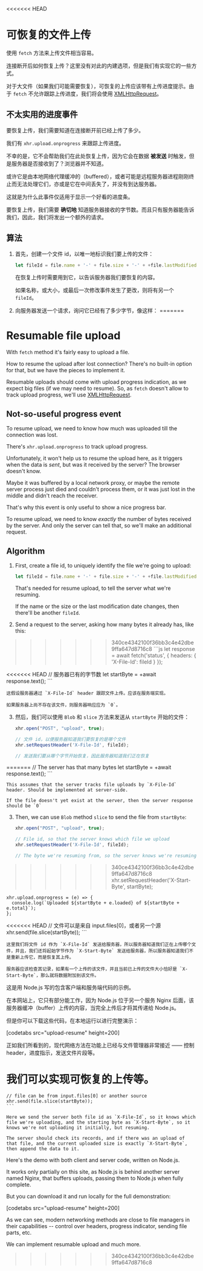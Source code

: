 <<<<<<< HEAD
# 可恢复的文件上传

使用 `fetch` 方法来上传文件相当容易。

连接断开后如何恢复上传？这里没有对此的内建选项，但是我们有实现它的一些方式。

对于大文件（如果我们可能需要恢复），可恢复的上传应该带有上传进度提示。由于 `fetch` 不允许跟踪上传进度，我们将会使用 [XMLHttpRequest](info:xmlhttprequest)。

## 不太实用的进度事件

要恢复上传，我们需要知道在连接断开前已经上传了多少。

我们有 `xhr.upload.onprogress` 来跟踪上传进度。

不幸的是，它不会帮助我们在此处恢复上传，因为它会在数据 **被发送** 时触发，但是服务器是否接收到了？浏览器并不知道。

或许它是由本地网络代理缓冲的（buffered），或者可能是远程服务器进程刚刚终止而无法处理它们，亦或是它在中间丢失了，并没有到达服务器。

这就是为什么此事件仅适用于显示一个好看的进度条。

要恢复上传，我们需要 **确切地** 知道服务器接收的字节数。而且只有服务器能告诉我们，因此，我们将发出一个额外的请求。

## 算法

1. 首先，创建一个文件 id，以唯一地标识我们要上传的文件：
    ```js
    let fileId = file.name + '-' + file.size + '-' + +file.lastModifiedDate;
    ```
    在恢复上传时需要用到它，以告诉服务器我们要恢复的内容。

    如果名称，或大小，或最后一次修改事件发生了更改，则将有另一个 `fileId`。

2. 向服务器发送一个请求，询问它已经有了多少字节，像这样：
=======
# Resumable file upload

With `fetch` method it's fairly easy to upload a file.

How to resume the upload after lost connection? There's no built-in option for that, but we have the pieces to implement it.

Resumable uploads should come with upload progress indication, as we expect big files (if we may need to resume). So, as `fetch` doesn't allow to track upload progress, we'll use [XMLHttpRequest](info:xmlhttprequest).

## Not-so-useful progress event

To resume upload, we need to know how much was uploaded till the connection was lost.

There's `xhr.upload.onprogress` to track upload progress.

Unfortunately, it won't help us to resume the upload here, as it triggers when the data is *sent*, but was it received by the server? The browser doesn't know.

Maybe it was buffered by a local network proxy, or maybe the remote server process just died and couldn't process them, or it was just lost in the middle and didn't reach the receiver.

That's why this event is only useful to show a nice progress bar.

To resume upload, we need to know *exactly* the number of bytes received by the server. And only the server can tell that, so we'll make an additional request.

## Algorithm

1. First, create a file id, to uniquely identify the file we're going to upload:
    ```js
    let fileId = file.name + '-' + file.size + '-' + +file.lastModifiedDate;
    ```
    That's needed for resume upload, to tell the server what we're resuming.

    If the name or the size or the last modification date changes, then there'll be another `fileId`.

2. Send a request to the server, asking how many bytes it already has, like this:
>>>>>>> 340ce4342100f36bb3c4e42dbe9ffa647d8716c8
    ```js
    let response = await fetch('status', {
      headers: {
        'X-File-Id': fileId
      }
    });

<<<<<<< HEAD
    // 服务器已有的字节数
    let startByte = +await response.text();
    ```

    这假设服务器通过 `X-File-Id` header 跟踪文件上传。应该在服务端实现。

    如果服务器上尚不存在该文件，则服务器响应应为 `0`。

3. 然后，我们可以使用 `Blob` 和 `slice` 方法来发送从 `startByte` 开始的文件：
    ```js
    xhr.open("POST", "upload", true);

    // 文件 id，以便服务器知道我们要恢复的是哪个文件
    xhr.setRequestHeader('X-File-Id', fileId);

    // 发送我们要从哪个字节开始恢复，因此服务器知道我们正在恢复
=======
    // The server has that many bytes
    let startByte = +await response.text();
    ```

    This assumes that the server tracks file uploads by `X-File-Id` header. Should be implemented at server-side.

    If the file doesn't yet exist at the server, then the server response should be `0`

3. Then, we can use `Blob` method `slice` to send the file from `startByte`:
    ```js
    xhr.open("POST", "upload", true);

    // File id, so that the server knows which file we upload
    xhr.setRequestHeader('X-File-Id', fileId);

    // The byte we're resuming from, so the server knows we're resuming
>>>>>>> 340ce4342100f36bb3c4e42dbe9ffa647d8716c8
    xhr.setRequestHeader('X-Start-Byte', startByte);

    xhr.upload.onprogress = (e) => {
      console.log(`Uploaded ${startByte + e.loaded} of ${startByte + e.total}`);
    };

<<<<<<< HEAD
    // 文件可以是来自 input.files[0]，或者另一个源
    xhr.send(file.slice(startByte));
    ```

    这里我们将文件 id 作为 `X-File-Id` 发送给服务器，所以服务器知道我们正在上传哪个文件，并且，我们还将起始字节作为 `X-Start-Byte` 发送给服务器，所以服务器知道我们不是重新上传它，而是恢复其上传。

    服务器应该检查其记录，如果有一个上传的该文件，并且当前已上传的文件大小恰好是 `X-Start-Byte`，那么就将数据附加到该文件。


这是用 Node.js 写的包含客户端和服务端代码的示例。

在本网站上，它只有部分能工作，因为 Node.js 位于另一个服务 Nginx 后面，该服务器缓冲（buffer）上传的内容，当完全上传后才将其传递给 Node.js。

但是你可以下载这些代码，在本地运行以进行完整演示：

[codetabs src="upload-resume" height=200]

正如我们所看到的，现代网络方法在功能上已经与文件管理器非常接近 —— 控制 header，进度指示，发送文件片段等。

我们可以实现可恢复的上传等。
=======
    // file can be from input.files[0] or another source
    xhr.send(file.slice(startByte));
    ```

    Here we send the server both file id as `X-File-Id`, so it knows which file we're uploading, and the starting byte as `X-Start-Byte`, so it knows we're not uploading it initially, but resuming.

    The server should check its records, and if there was an upload of that file, and the current uploaded size is exactly `X-Start-Byte`, then append the data to it.


Here's the demo with both client and server code, written on Node.js.

It works only partially on this site, as Node.js is behind another server named Nginx, that buffers uploads, passing them to Node.js when fully complete.

But you can download it and run locally for the full demonstration:

[codetabs src="upload-resume" height=200]

As we can see, modern networking methods are close to file managers in their capabilities -- control over headers, progress indicator, sending file parts, etc.

We can implement resumable upload and much more.
>>>>>>> 340ce4342100f36bb3c4e42dbe9ffa647d8716c8

